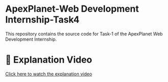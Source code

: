 # ApexPlanet-Web Development Internship-Task4
This repository contains the source code for Task-1 of the ApexPlanet Web Development Internship.

# 🔗 Explanation Video
[Click here to watch the explanation video](https://www.linkedin.com/posts/varshini-mukka-b97798327_webdevelopment-internship-task4-activity-7340026823717629952-ivrU/?utm_source=share&utm_medium=member_desktop&rcm=ACoAAFKFGaMBYXoC9mnjYy2j9WfWYAPOJOvlh2k)
